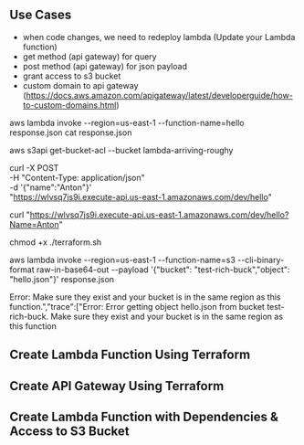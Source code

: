 
## Use Cases


- when code changes, we need to redeploy lambda (Update your Lambda function)
- get method (api gateway) for query
- post method (api gateway) for json payload
- grant access to s3 bucket
- custom domain to api gateway (https://docs.aws.amazon.com/apigateway/latest/developerguide/how-to-custom-domains.html)








aws lambda invoke --region=us-east-1 --function-name=hello response.json
cat response.json


aws s3api get-bucket-acl --bucket lambda-arriving-roughy

curl -X POST \
-H "Content-Type: application/json" \
-d '{"name":"Anton"}' \
"https://wlvsq7js9i.execute-api.us-east-1.amazonaws.com/dev/hello"

curl "https://wlvsq7js9i.execute-api.us-east-1.amazonaws.com/dev/hello?Name=Anton"

chmod +x ./terraform.sh

aws lambda invoke --region=us-east-1 --function-name=s3 --cli-binary-format raw-in-base64-out --payload '{"bucket": "test-rich-buck","object": "hello.json"}' response.json


Error:
Make sure they exist and your bucket is in the same region as this function.","trace":["Error: Error getting object hello.json from bucket test-rich-buck. Make sure they exist and your bucket is in the same region as this function








## Create Lambda Function Using Terraform
## Create API Gateway Using Terraform
## Create Lambda Function with Dependencies & Access to S3 Bucket
